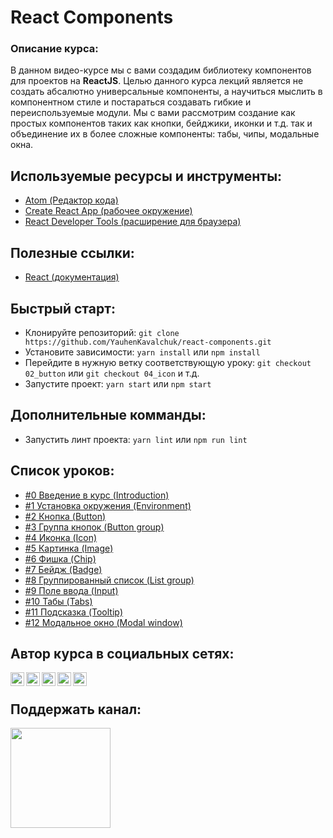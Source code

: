#  React Components

### Описание курса:
В данном видео-курсе мы с вами создадим библиотеку компонентов для проектов на **ReactJS**. Целью данного курса лекций является не создать абсалютно универсальные компоненты, а научиться мыслить в компонентном стиле и постараться создавать гибкие и переиспользуемые модули. Мы с вами рассмотрим создание как простых компонентов таких как кнопки, бейджики, иконки и т.д. так и объединение их в более сложные компоненты: табы, чипы, модальные окна.

## Используемые ресурсы и инструменты:
- [Atom (Редактор кода)](https://atom.io/)
- [Create React App (рабочее окружение)](https://github.com/facebook/create-react-app)
- [React Developer Tools (расширение для браузера)](https://chrome.google.com/webstore/detail/react-developer-tools/fmkadmapgofadopljbjfkapdkoienihi?hl=ru)

## Полезные ссылки:
- [React (документация)](https://reactjs.org/docs/getting-started.html)

## Быстрый старт:
- Клонируйте репозиторий: `git clone https://github.com/YauhenKavalchuk/react-components.git`
- Установите зависимости: `yarn install` или `npm install`
- Перейдите в нужную ветку соответствующую уроку: `git checkout 02_button` или `git checkout 04_icon` и т.д.
- Запустите проект: `yarn start` или `npm start`

## Дополнительные комманды:
- Запустить линт проекта: `yarn lint` или `npm run lint`

## Список уроков:
- [#0 Введение в курс (Introduction)](https://youtu.be/YBwUfpDIMgw)
- [#1 Установка окружения (Environment)](https://youtu.be/B0CL6vwuQnk)
- [#2 Кнопка (Button)](https://youtu.be/cZIm24kxDzU)
- [#3 Группа кнопок (Button group)](https://youtu.be/tfTM3WecJx8)
- [#4 Иконка (Icon)](https://youtu.be/oSe7_r-H_Wo)
- [#5 Картинка (Image)](https://youtu.be/RHBfeKNjcmQ)
- [#6 Фишка (Chip)](https://youtu.be/pHPEOmudb4I)
- [#7 Бейдж (Badge)](https://youtu.be/m4BiLKfe_x8)
- [#8 Группированный список (List group)](https://youtu.be/zqTkDPxaLZU)
- [#9 Поле ввода (Input)](https://youtu.be/lffkJxoUEeY)
- [#10 Табы (Tabs)](https://youtu.be/hPfzI1-to6A)
- [#11 Подсказка (Tooltip)](https://youtu.be/WsxjZgw5LBg)
- [#12 Модальное окно (Modal window)](https://youtu.be/olTU0zfN_Wk)

## Автор курса в социальных сетях:

[<img align="left" alt="webDev | YouTube" width="22px" src="https://cdn.jsdelivr.net/npm/simple-icons@v3/icons/youtube.svg" />][youtube]
[<img align="left" alt="webDev | Instagram" width="22px" src="https://cdn.jsdelivr.net/npm/simple-icons@v3/icons/instagram.svg" />][instagram]
[<img align="left" alt="webDev | LinkedIn" width="22px" src="https://cdn.jsdelivr.net/npm/simple-icons@v3/icons/linkedin.svg" />][linkedin]
[<img align="left" alt="webDev | VK" width="22px" src="https://cdn.jsdelivr.net/npm/simple-icons@v3/icons/vk.svg" />][vk]
[<img align="left" alt="webDev | Twitter" width="22px" src="https://cdn.jsdelivr.net/npm/simple-icons@v3/icons/twitter.svg" />][twitter]&nbsp;

## Поддержать канал:

<a href="https://www.patreon.com/YauhenKavalchuk" target="_blank">
  <img src="https://c5.patreon.com/external/logo/become_a_patron_button@2x.png" width="160">
</a>

[youtube]: https://youtube.com/YauhenKavalchuk
[instagram]: https://instagram.com/YauhenKavalchuk
[linkedin]: https://linkedin.com/in/YauhenKavalchuk
[vk]: https://vk.com/YauhenKavalchuk
[twitter]: https://twitter.com/YauhenKavalchuk

